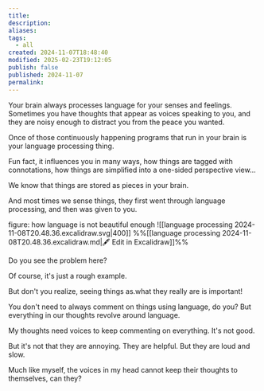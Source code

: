```yaml
---
title: 
description: 
aliases: 
tags:
  - all
created: 2024-11-07T18:48:40
modified: 2025-02-23T19:12:05
publish: false
published: 2024-11-07
permalink: 
---
```


Your brain always processes language for your senses and feelings. Sometimes you have thoughts that appear as voices speaking to you, and they are noisy enough to distract you from the peace you wanted.

Once of those continuously happening programs that run in your brain is your language processing thing.


Fun fact, it influences you in many ways, how things are tagged with connotations, how things are simplified into a one-sided perspective view...

We know that things are stored as pieces in your brain.

And most times we sense things, they first went through language processing, and then was given to you.


figure: how language is not beautiful enough
![[language processing 2024-11-08T20.48.36.excalidraw.svg|400]]
%%[[language processing 2024-11-08T20.48.36.excalidraw.md|🖋 Edit in Excalidraw]]%%

Do you see the problem here?


Of course, it's just a rough example.

But don't you realize, seeing things as.what they really are is important!

You don't need to always comment on things using language, do you? But everything in our thoughts revolve around language.



My thoughts need voices to keep commenting on everything. It's not good.

But it's not that they are annoying. They are helpful. But they are loud and slow.


Much like myself, the voices in my head cannot keep their thoughts to themselves, can they?

